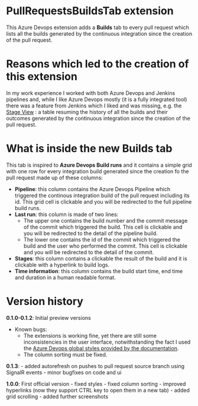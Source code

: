 # PullRequestsBuildsTab extension

This Azure Devops extension adds a **Builds** tab to every pull request which lists all the builds generated by the continuous integration since the creation of the pull request.

# Reasons which led to the creation of this extension
In my work experience I worked with both Azure Devops and Jenkins pipelines and, while I like Azure Devops mostly (it is a fully integrated tool) there was a feature from Jenkins which I liked and was missing, e.g. the [Stage View](https://plugins.jenkins.io/pipeline-stage-view/) : a table resuming the history of all the builds and their outcomes generated by the continuous integration since the creation of the pull request.

# What is inside the new Builds tab

This tab is inspired to **Azure Devops Build runs** and it contains a simple grid with one row for every integration build generated since the creation fo the pull request made up of these columns:
-   **Pipeline**: this column contains the Azure Devops Pipeline which triggered the continous integration build of the pull request including its id. This grid cell is clickable and you will be redirected to the full pipeline build runs.
-   **Last run**: this column is made of two lines:
    - The upper one contains the build number and the commit message of the commit which triggered the build. This cell is clickable and you will be redirected to the detail of the pipeline build.
    - The lower one contains the id of the commit which triggered the build and the user who performed the commit. This cell is clickable and you will be redirected to the detail of the commit.
-   **Stages**: this column contains a clickable the result of the build and it is clickable with a hyperlink to build logs.
-   **Time information**: this column contains the build start time, end time and duration in a human readable format.

# Version history

**0.1.0-0.1.2**: Initial preview versions
- Known bugs:
    - The extensions is working fine, yet there are still some inconsistencies in the user interface, notwithstanding the fact I used the [Azure Devops global styles provided by the documentation](https://developer.microsoft.com/it-it/azure-devops/develop/extensions).
    - The column sorting must be fixed.

**0.1.3**:
    - added autorefresh on pushes to pull request source branch using SignalR events
    - minor bugfixes on code and ui

**1.0.0**: First official version
    - fixed styles
    - fixed column sorting
    - improved hyperlinks  (now they support CTRL key to open them in a new tab)
    - added grid scrolling
    - added further screenshots

